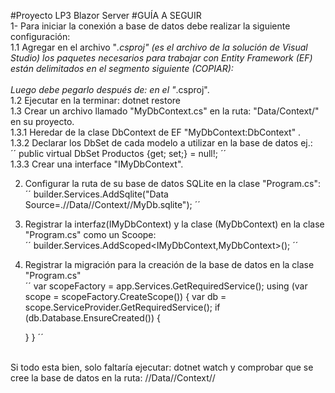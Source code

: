 #Proyecto LP3 Blazor Server
#GUÍA A SEGUIR
<br/>
1- Para iniciar la conexión a base de datos debe realizar la siguiente configuración:<br/>
1.1 Agregar en el archivo "*.csproj" (es el archivo de la solución de Visual Studio) los paquetes necesarios para trabajar con Entity Framework (EF) están delimitados en el segmento siguiente (COPIAR): <br/>
 <ItemGroup>
  		<PackageReference Include="Microsoft.EntityFrameworkCore" Version="6.0.7" />
		  <PackageReference Include="Microsoft.EntityFrameworkCore.Sqlite" Version="6.0.7" />
		  <PackageReference Include="System.Net.Http.Json" Version="6.0.0" />
  </ItemGroup>
  <br/>
  Luego debe pegarlo después de: </PropertyGroup> en el "*.csproj".
  <br/>
1.2 Ejecutar en la terminar: dotnet restore <br/>
1.3 Crear un archivo llamado "MyDbContext.cs" en la ruta: "Data/Context/" en su proyecto.<br/>
1.3.1 Heredar de la clase DbContext de EF "MyDbContext:DbContext" .<br/>
1.3.2 Declarar los DbSet de cada modelo a utilizar en la base de datos ej.: <br/>
´´
    public virtual DbSet<Producto> Productos {get; set;} = null!;
´´ <br/>
1.3.3 Crear una interface "IMyDbContext".<br/>

2. Configurar la ruta de su base de datos SQLite en la clase "Program.cs":<br/>
´´
builder.Services.AddSqlite<MyDbContext>("Data Source=.//Data//Context//MyDb.sqlite");
´´ <br/>
3. Registrar la interfaz(IMyDbContext) y la clase (MyDbContext) en la clase "Program.cs" como un Scoope:<br/>
´´
builder.Services.AddScoped<IMyDbContext,MyDbContext>();
´´ <br/>
4. Registrar la migración para la creación de la base de datos en la clase "Program.cs"<br/>
´´
var scopeFactory = app.Services.GetRequiredService<IServiceScopeFactory>();
using (var scope = scopeFactory.CreateScope())
{
    var db = scope.ServiceProvider.GetRequiredService<LP3DbContext>();
    if (db.Database.EnsureCreated())
    {
        
    }
}
´´
<br/>
Si todo esta bien, solo faltaría ejecutar: dotnet watch y comprobar que se cree la base de datos en la ruta: //Data//Context//
